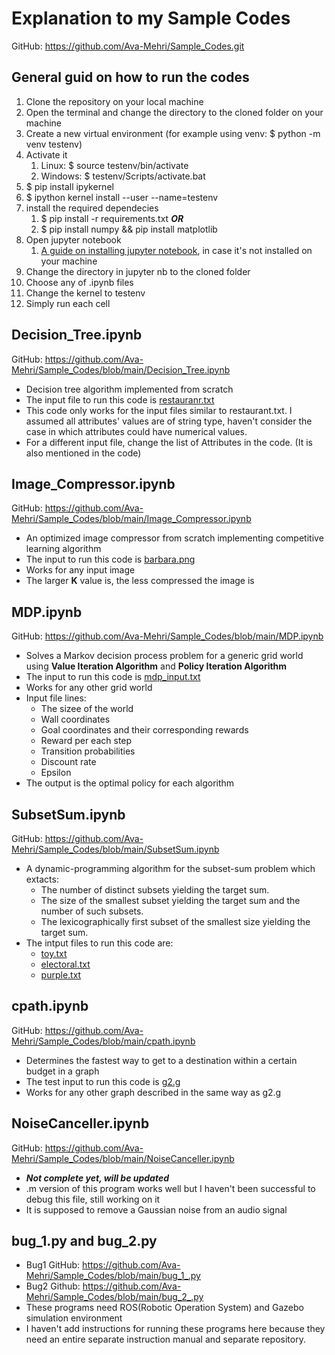 # Explanation to my Sample Codes
GitHub: https://github.com/Ava-Mehri/Sample_Codes.git
## General guid on how to run the codes
1. Clone the repository on your local machine
2. Open the terminal and change the directory to the cloned folder on your machine
3. Create a new virtual environment (for example using venv: $ python -m venv testenv)
4. Activate it
    1. Linux: $ source testenv/bin/activate
    2. Windows: $ testenv/Scripts/activate.bat
5. $ pip install ipykernel
6. $ ipython kernel install --user --name=testenv
7. install the required dependecies
    1. $ pip install -r requirements.txt _**OR**_
    2. $ pip install numpy && pip install matplotlib
8. Open jupyter notebook
    1. [A guide on installing jupyter notebook](https://jupyter.org/install), in case it's not installed on your machine 
10. Change the directory in jupyter nb to the cloned folder
11. Choose any of .ipynb files 
12. Change the kernel to testenv
13. Simply run each cell
## Decision_Tree.ipynb
GitHub: https://github.com/Ava-Mehri/Sample_Codes/blob/main/Decision_Tree.ipynb
* Decision tree algorithm implemented from scratch
* The input file to run this code is [restauranr.txt](https://github.com/Ava-Mehri/Sample_Codes/blob/main/restaurant.txt)
* This code only works for the input files similar to restaurant.txt. I assumed all attributes' values are of string type, haven't consider the case in which attributes could have numerical values.
* For a different input file, change the list of Attributes in the code. (It is also mentioned in the code)
## Image_Compressor.ipynb
GitHub: https://github.com/Ava-Mehri/Sample_Codes/blob/main/Image_Compressor.ipynb
* An optimized image compressor from scratch implementing competitive learning algorithm
* The input to run this code is [barbara.png](https://github.com/Ava-Mehri/Sample_Codes/blob/main/barbara.png)
* Works for any input image
* The larger **K** value is, the less compressed the image is
## MDP.ipynb
GitHub: https://github.com/Ava-Mehri/Sample_Codes/blob/main/MDP.ipynb
* Solves a Markov decision process problem for a generic grid world using **Value Iteration Algorithm** and **Policy Iteration Algorithm**
* The input to run this code is [mdp_input.txt](https://github.com/Ava-Mehri/Sample_Codes/blob/main/mdp_input.txt)
* Works for any other grid world
* Input file lines:
    * The sizee of the world
    * Wall coordinates
    * Goal coordinates and their corresponding rewards
    * Reward per each step
    * Transition probabilities
    * Discount rate
    * Epsilon
 * The output is the optimal policy for each algorithm
 ## SubsetSum.ipynb
 GitHub: https://github.com/Ava-Mehri/Sample_Codes/blob/main/SubsetSum.ipynb
 * A dynamic-programming algorithm for the subset-sum problem which extacts:
    * The number of distinct subsets yielding the target sum.
    * The size of the smallest subset yielding the target sum and the number of such subsets.
    * The lexicographically first subset of the smallest size yielding the target sum.
 * The intput files to run this code are: 
    * [toy.txt](https://github.com/Ava-Mehri/Sample_Codes/blob/main/toy.txt)
    * [electoral.txt](https://github.com/Ava-Mehri/Sample_Codes/blob/main/electoral.txt)
    * [purple.txt](https://github.com/Ava-Mehri/Sample_Codes/blob/main/purple.txt)
## cpath.ipynb
GitHub: https://github.com/Ava-Mehri/Sample_Codes/blob/main/cpath.ipynb
* Determines the fastest way to get to a destination within a certain budget in a graph
* The test input to run this code is [g2.g](https://github.com/Ava-Mehri/Sample_Codes/blob/main/g2.g)
* Works for any other graph described in the same way as g2.g
## NoiseCanceller.ipynb
GitHub: https://github.com/Ava-Mehri/Sample_Codes/blob/main/NoiseCanceller.ipynb
* _**Not complete yet, will be updated**_
* .m version of this program works well but I haven't been successful to debug this file, still working on it
* It is supposed to remove a Gaussian noise from an audio signal
## bug_1.py and bug_2.py
* Bug1 GitHub: https://github.com/Ava-Mehri/Sample_Codes/blob/main/bug_1_.py
* Bug2 Github: https://github.com/Ava-Mehri/Sample_Codes/blob/main/bug_2_.py
* These programs need ROS(Robotic Operation System) and Gazebo simulation environment
* I haven't add instructions for running these programs here because they need an entire separate instruction manual and separate repository.
